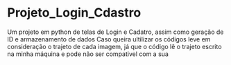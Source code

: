 # Projeto_Login_Cdastro
Um projeto em python de telas de Login e Cadatro, assim como geração de ID e armazenamento de dados
Caso queira ultilizar os códigos leve em consideração o trajeto de cada imagem, já que o código lê o trajeto escrito na minha máquina e pode não ser compativel com a sua
